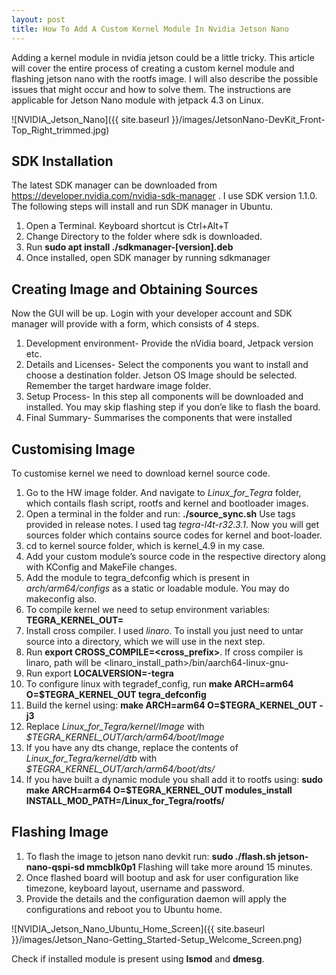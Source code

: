 ```yaml
---
layout: post
title: How To Add A Custom Kernel Module In Nvidia Jetson Nano
---
```


Adding a kernel module in nvidia jetson could be a little tricky. This article will cover the entire process of creating a custom kernel module and flashing jetson nano with the rootfs image. I will also describe the possible issues that might occur and how to solve them. The instructions are applicable for Jetson Nano module with jetpack 4.3 on Linux.

![NVIDIA_Jetson_Nano]({{ site.baseurl }}/images/JetsonNano-DevKit_Front-Top_Right_trimmed.jpg)

## SDK Installation

The latest SDK manager can be downloaded from https://developer.nvidia.com/nvidia-sdk-manager .
I use SDK version 1.1.0. The following steps will install and run SDK manager in Ubuntu.
1. Open a Terminal. Keyboard shortcut is Ctrl+Alt+T
2. Change Directory to the folder where sdk is downloaded.
3. Run **sudo apt install ./sdkmanager-[version].deb**
4. Once installed, open SDK manager by running sdkmanager

## Creating Image and Obtaining Sources

Now the GUI will be up. Login with your developer account and SDK manager will provide with a form, which consists of 4 steps.
1. Development environment- Provide the nVidia board, Jetpack version etc.
2. Details and Licenses- Select the components you want to install and choose a destination folder. Jetson OS Image should be selected. Remember the target hardware image folder.
3. Setup Process- In this step all components will be downloaded and installed. You may skip flashing step if you don’e like to flash the board.
4. Final Summary- Summarises the components that were installed

## Customising Image

To customise kernel we need to download kernel source code.
1. Go to the HW image folder. And navigate to *Linux_for_Tegra* folder, which contails flash script, rootfs and kernel and bootloader images.
2. Open a terminal in the folder and run: **./source_sync.sh** Use tags provided in release notes. I used tag *tegra-l4t-r32.3.1*. Now you will get sources folder which contains source codes for kernel and boot-loader.
3. cd to kernel source folder, which is kernel_4.9 in my case.
4. Add your custom module’s source code in the respective directory along with KConfig and MakeFile changes.
5. Add the module to tegra_defconfig which is present in *arch/arm64/configs* as a static or loadable module. You may do makeconfig also.
6. To compile kernel we need to setup environment variables: **TEGRA_KERNEL_OUT=<Where should the output go>**
7. Install cross compiler. I used *linaro*. To install you just need to untar source into a directory, which we will use in the next step.
8. Run **export CROSS_COMPILE=<cross_prefix>**. If cross compiler is linaro, path will be <linaro_install_path>/bin/aarch64-linux-gnu-
9. Run export **LOCALVERSION=-tegra**
10. To configure linux with tegradef_config, run **make ARCH=arm64 O=$TEGRA_KERNEL_OUT tegra_defconfig**
11. Build the kernel using: **make ARCH=arm64 O=$TEGRA_KERNEL_OUT -j3**
12. Replace *Linux_for_Tegra/kernel/Image* with *$TEGRA_KERNEL_OUT/arch/arm64/boot/Image*
13. If you have any dts change, replace the contents of *Linux_for_Tegra/kernel/dtb* with *$TEGRA_KERNEL_OUT/arch/arm64/boot/dts/*
14. If you have built a dynamic module you shall add it to rootfs using: **sudo make ARCH=arm64 O=$TEGRA_KERNEL_OUT modules_install INSTALL_MOD_PATH=<top>/Linux_for_Tegra/rootfs/**

## Flashing Image

1. To flash the image to jetson nano devkit run: **sudo ./flash.sh jetson-nano-qspi-sd mmcblk0p1**
Flashing will take more around 15 minutes.
2. Once flashed board will bootup and ask for user configuration like timezone, keyboard layout, username and password.
3. Provide the details and the configuration daemon will apply the configurations and reboot you to Ubuntu home.

![NVIDIA_Jetson_Nano_Ubuntu_Home_Screen]({{ site.baseurl }}/images/Jetson_Nano-Getting_Started-Setup_Welcome_Screen.png)

Check if installed module is present using **lsmod** and **dmesg**.
